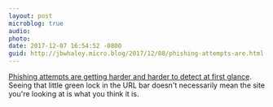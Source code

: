 ```yaml
---
layout: post
microblog: true
audio: 
photo: 
date: 2017-12-07 16:54:52 -0800
guid: http://jbwhaley.micro.blog/2017/12/08/phishing-attempts-are.html
---
```

[Phishing attempts are getting harder and harder to detect at first glance](https://krebsonsecurity.com/2017/12/phishers-are-upping-their-game-so-should-you/). Seeing that little green lock in the URL bar doesn't necessarily mean the site you're looking at is what you think it is. 
